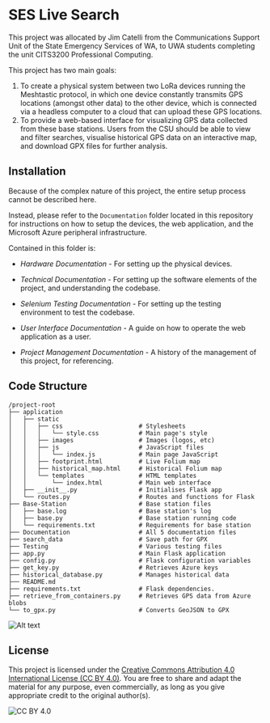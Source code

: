 # SES Live Search


This project was allocated by Jim Catelli from the Communications Support Unit of the State Emergency Services of WA, to UWA students completing the unit CITS3200 Professional Computing.

This project has two main goals:
1. To create a physical system between two LoRa devices running the Meshtastic protocol, in which one device constantly transmits GPS locations (amongst other data) to the other device, which is connected via a headless computer to a cloud that can upload these GPS locations.
2. To provide a web-based interface for visualizing GPS data collected from these base stations. Users from the CSU should be able to view and filter searches, visualise historical GPS data on an interactive map, and download GPX files for further analysis.


## Installation


Because of the complex nature of this project, the entire setup process cannot be described here.

Instead, please refer to the `Documentation` folder located in this repository for instructions on how to setup the devices, the web application, and the Microsoft Azure peripheral infrastructure.

Contained in this folder is:
- *Hardware Documentation* - For setting up the physical devices.

- *Technical Documentation* - For setting up the software elements of the project, and understanding the codebase.

- *Selenium Testing Documentation* - For setting up the testing environment to test the codebase.

- *User Interface Documentation* - A guide on how to operate the web application as a user.

- *Project Management Documentation* - A history of the management of this project, for referencing.


## Code Structure

```
/project-root
├── application
│   ├── static
│   │   ├── css                     # Stylesheets
│   │   │   └── style.css           # Main page's style
│   │   ├── images                  # Images (logos, etc)
│   │   ├── js                      # JavaScript files
│   │   │   └── index.js            # Main page JavaScript
│   │   ├── footprint.html          # Live Folium map
│   │   ├── historical_map.html     # Historical Folium map
│   │   └── templates               # HTML templates
│   │       └── index.html          # Main web interface
│   ├── __init__.py                 # Initialises Flask app
│   └── routes.py                   # Routes and functions for Flask
├── Base-Station                    # Base station files
│   ├── base.log                    # Base station's log
│   ├── base.py                     # Base station running code
│   └── requirements.txt            # Requirements for base station
├── Documentation                   # All 5 documentation files
├── search_data                     # Save path for GPX
├── Testing                         # Various testing files
├── app.py                          # Main Flask application
├── config.py                       # Flask configuration variables
├── get_key.py                      # Retrieves Azure keys
├── historical_database.py          # Manages historical data
├── README.md
├── requirements.txt                # Flask dependencies.
├── retrieve_from_containers.py     # Retrieves GPS data from Azure blobs
└── to_gpx.py                       # Converts GeoJSON to GPX
```

![Alt text](static/images/Resource_Organisation?raw=true "Resource Organisation")

## License

This project is licensed under the [Creative Commons Attribution 4.0 International License (CC BY 4.0)](https://creativecommons.org/licenses/by/4.0/). You are free to share and adapt the material for any purpose, even commercially, as long as you give appropriate credit to the original author(s).

![CC BY 4.0](https://i.creativecommons.org/l/by/4.0/88x31.png)
